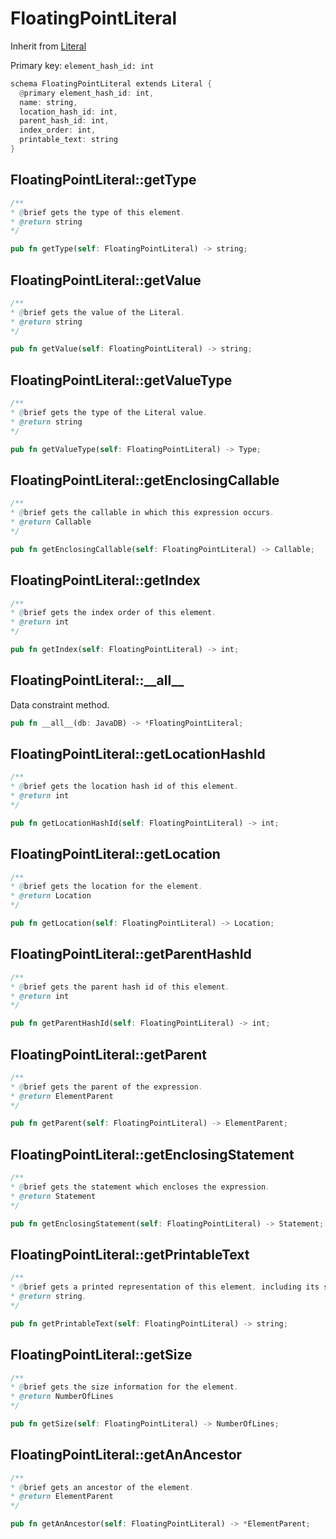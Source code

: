 # FloatingPointLiteral

Inherit from [Literal](./Literal.md)

Primary key: `element_hash_id: int`

```rust
schema FloatingPointLiteral extends Literal {
  @primary element_hash_id: int,
  name: string,
  location_hash_id: int,
  parent_hash_id: int,
  index_order: int,
  printable_text: string
}
```
## FloatingPointLiteral::getType

```java
/**
* @brief gets the type of this element.
* @return string
*/
```
```rust
pub fn getType(self: FloatingPointLiteral) -> string;
```
## FloatingPointLiteral::getValue

```java
/**
* @brief gets the value of the Literal.
* @return string
*/
```
```rust
pub fn getValue(self: FloatingPointLiteral) -> string;
```
## FloatingPointLiteral::getValueType

```java
/**
* @brief gets the type of the Literal value.
* @return string
*/
```
```rust
pub fn getValueType(self: FloatingPointLiteral) -> Type;
```
## FloatingPointLiteral::getEnclosingCallable

```java
/**
* @brief gets the callable in which this expression occurs.
* @return Callable 
*/
```
```rust
pub fn getEnclosingCallable(self: FloatingPointLiteral) -> Callable;
```
## FloatingPointLiteral::getIndex

```java
/**
* @brief gets the index order of this element.
* @return int
*/
```
```rust
pub fn getIndex(self: FloatingPointLiteral) -> int;
```
## FloatingPointLiteral::\_\_all\_\_

Data constraint method.

```rust
pub fn __all__(db: JavaDB) -> *FloatingPointLiteral;
```
## FloatingPointLiteral::getLocationHashId

```java
/**
* @brief gets the location hash id of this element.
* @return int
*/
```
```rust
pub fn getLocationHashId(self: FloatingPointLiteral) -> int;
```
## FloatingPointLiteral::getLocation

```java
/**
* @brief gets the location for the element.
* @return Location
*/
```
```rust
pub fn getLocation(self: FloatingPointLiteral) -> Location;
```
## FloatingPointLiteral::getParentHashId

```java
/**
* @brief gets the parent hash id of this element.
* @return int
*/
```
```rust
pub fn getParentHashId(self: FloatingPointLiteral) -> int;
```
## FloatingPointLiteral::getParent

```java
/**
* @brief gets the parent of the expression.
* @return ElementParent 
*/
```
```rust
pub fn getParent(self: FloatingPointLiteral) -> ElementParent;
```
## FloatingPointLiteral::getEnclosingStatement

```java
/**
* @brief gets the statement which encloses the expression.
* @return Statement 
*/
```
```rust
pub fn getEnclosingStatement(self: FloatingPointLiteral) -> Statement;
```
## FloatingPointLiteral::getPrintableText

```java
/**
* @brief gets a printed representation of this element, including its structure where applicable.
* @return string.
*/
```
```rust
pub fn getPrintableText(self: FloatingPointLiteral) -> string;
```
## FloatingPointLiteral::getSize

```java
/**
* @brief gets the size information for the element.
* @return NumberOfLines
*/
```
```rust
pub fn getSize(self: FloatingPointLiteral) -> NumberOfLines;
```
## FloatingPointLiteral::getAnAncestor

```java
/**
* @brief gets an ancestor of the element.
* @return ElementParent 
*/
```
```rust
pub fn getAnAncestor(self: FloatingPointLiteral) -> *ElementParent;
```
